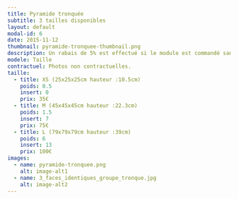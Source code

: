 ```yaml
---
title: Pyramide tronquée
subtitle: 3 tailles disponibles
layout: default
modal-id: 6
date: 2015-11-12
thumbnail: pyramide-tronquee-thumbnail.png
description: Un rabais de 5% est effectué si le module est commandé sans inserts.
modele: Taille
contractuel: Photos non contractuelles.
taille:
  - title: XS (25x25x25cm hauteur :10.5cm)
    poids: 0.5
    insert: 0
    prix: 35€
  - title: M (45x45x45cm hauteur :22.3cm)
    poids: 1.5
    insert: 7
    prix: 75€
  - title: L (79x79x79cm hauteur :39cm)
    poids: 6
    insert: 13
    prix: 100€
images:
  - name: pyramide-tronquee.png
    alt: image-alt1
  - name: 3_faces_identiques_groupe_tronque.jpg
    alt: image-alt2
---
```

